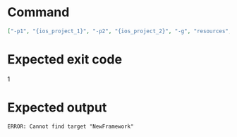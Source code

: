 # Command
```json
["-p1", "{ios_project_1}", "-p2", "{ios_project_2}", "-g", "resources", "-t", "NewFramework", "-v"]
```

# Expected exit code
1

# Expected output
```
ERROR: Cannot find target "NewFramework"

```

